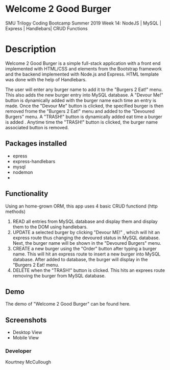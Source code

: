 # Welcome 2 Good Burger

SMU Trilogy Coding Bootcamp Summer 2019 Week 14: NodeJS | MySQL | Express | Handlebars| CRUD Functions

# Description

Welcome 2 Good Burger is a simple full-stack application with a front end implemented with HTML/CSS and elements from the Bootstrap framework and the backend implemented with Node.js and Express. HTML template was done with the help of Handlebars.

The user will enter any burger name to add it to the "Burgers 2 Eat!" menu. This also adds the new burger entry into MySQL database. A "Devour Me!" button is dynamically added with the burger name each time an entry is made. Once the "Devour Me" button is clicked, the specified burger is then removed frome the "Burgers 2 Eat!" menu and added to the "Devoured Burgers" menu. A "TRASH!" button is dynamically added eat time a burger is added . Anytime time the "TRASH!" button is clicked, the burger name associated button is removed.

## Packages installed

- epress
- express-handlebars
- mysql
- nodemon
-

## Functionality

Using an home-grown ORM, this app uses 4 basic CRUD functiond (http methods)

1. READ all entries from MySQL database and display them and display them to the DOM using handlebars.
2. UPDATE a selected burger by clicking "Devour ME!" , which will hit an express route thus changing the devoured status in MySQL database. Next, the burger name will be shown in the "Devoured Burgers" menu.
3. CREATE a new burger using the "Order" button after typing a burger name. This will hit an express route to insert a new burger into MySQL database. After added to database, the burger will display in the "Burgers 2 Eat! menu.
4. DELETE when the "TRASH!" button is clicked. This hits an exprees route removing the burger from MySQL database.

## Demo

The demo of "Welcome 2 Good Burger" can be found here.

## Screenshots

- Desktop View
- Mobile View

### Developer

Kourtney McCullough
